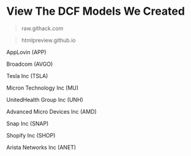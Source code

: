 # View The DCF Models We Created
> raw.githack.com

> htmlpreview.github.io

AppLovin (APP)

Broadcom (AVGO)

Tesla Inc (TSLA)

Micron Technology Inc (MU)

UnitedHealth Group Inc (UNH)

Advanced Micro Devices Inc (AMD)

Snap Inc (SNAP)

Shopify Inc (SHOP)

Arista Networks Inc (ANET)

